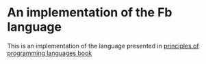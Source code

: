 # An implementation of the Fb language

This is an implementation of the language presented in [principles of programming languages book](http://pl.cs.jhu.edu/pl/book/)
